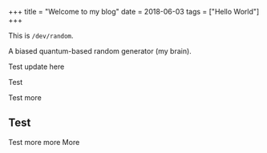 +++
title = "Welcome to my blog"
date = 2018-06-03
tags = ["Hello World"]
+++

This is `/dev/random`.

A biased quantum-based random generator (my brain).

Test update here

<!-- more -->
Test

Test more
## Test
Test more more
More
